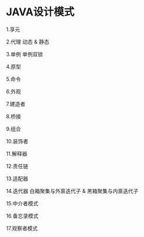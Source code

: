 # JAVA设计模式

1.享元

2.代理    动态 & 静态

3.单例    单例双锁

4.原型

5.命令

6.外观

7.建造者

8.桥接

9.组合

10.装饰者

11.解释器

12.责任链

13.适配器

14.迭代器  白箱聚集与外禀迭代子 & 黑箱聚集与内禀迭代子

15.中介者模式

16.备忘录模式

17.观察者模式







